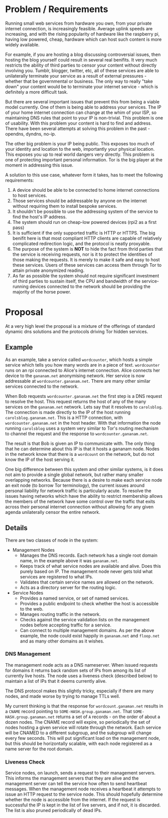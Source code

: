 # Problem / Requirements

Running small web services from hardware you own, from your private internet connection, is increasingly feasible. Average uplink speeds are increasing, and with the rising popularity of hardware like the raspberry pi, having low powered, cheap, hardware which can host such content is more widely available.

For example, if you are hosting a blog discussing controversial issues, then hosting the blog yourself could result in several real benifits. It very much restricts the ability of third parties to censor your content without directly involving you. Tumblr, blogger, twitter, etc, all of these services are able to unilaterally terminate your service as a result of external pressures - whether that be governmental or business. The only way to really "take down" your content would be to terminate your internet service - which is definitely a more difficult task.

But there are several important issues that prevent this from being a viable model currently. One of them is being able to address your services. The IP of your home internet connection can change at the whim of your ISP, so maintaining DNS rules that point to your IP is non-trivial. This problem is one of usability. With this problem your content is hard to find and address. There have been several attempts at solving this problem in the past - opendns, dyndns, no-ip.

The other big problem is your IP being public. This exposes too much of your identity and location to the web, importantly your physical location. This exposes you up to real world dangers very directly. This problem is one of protecting important personal information. Tor is the big player at the moment in addressing this issue.

A solution to this use case, whatever form it takes, has to meet the following requirements:

1. A device should be able to be connected to home internet connections to host services.
2. Those services should be addressable by anyone on the internet without requiring them to install bespoke services.
3. It shouldn't be possible to use the addressing system of the service to find the host's IP address.
4. The system should run on cheap-low powered devices (rpi2 as a first pass)
5. It is sufficient if the only supported traffic is HTTP or HTTPS. The big benifit here is that most compliant HTTP clients are capable of relatively complicated redirection logic, and the protocol is neatly proxyable.
6. The purpose of the system is **NOT** to hide the fact from thrid parties that the service is receiving requests, nor is it to protect the identities of those making the requests. It is merely to make it safe and easy to host these services. Users of these services can access them through Tor to attain private anonymized reading.
7. As far as possible the system should not require significant investment of third parties to sustain itself, the CPU and bandwidth of the service-running devices connected to the network should be providing the majority of the horse power.

# Proposal

At a very high level the proposal is a mixture of the offerings of standard dynamic dns solutions and the protocols driving Tor hidden services.

## Example

As an example, take a service called `wordcounter`, which hosts a simple service which tells you how many words are in a piece of text. `wordcounter` runs on an rpi connected to Alice's internet connection. Alice connects her device to the `gananam.net` anonymising network. Her service is now addressable at `wordcounter.gananam.net`. There are many other similar services connected to the network.

When Bob requests `wordcounter.gananam.net` the first step is a DNS request to resolve the host. This request returns the host of any of the many services on the `gananam.net` network. Lets say that it resolves to `carolsblog`. The connection is made directly to the IP of the host running `carolsblog.gananam.net`. This is a HTTP connection, with `wordcounter.gananam.net` in the host header. With that information the node running `carolsblog` uses a system very similar to Tor's routing mechanism to channel the request and the response to `wordcounter.gananam.net`.

The result is that Bob is given an IP to communicate with. The only thing that he can determine about this IP is that it hosts a gananam node. Nodes in the network know that there is a `wordcount` on the network, but do not know the IP of the host serving it. 

One big difference between this system and other similar systems, is it does not aim to provide a single global network, but rather many smaller overlapping networks. Because there is a desire to make each service node an exit node (to borrow Tor terminology), the current issues around personal liability for network traffic is particularly acute. To resolve the issues having networks which have the ability to restrict membership allows the members of the network have some control over the traffic that exits across their personal internet connection without allowing for any given agenda unilaterally censor the entire network.

## Details

There are two classes of node in the system:
* Management Nodes
  * Manages the DNS records. Each network has a single root domain name, in the example above it was `gananam.net`.
  * Keeps track of what service nodes are available and alive. Does this purely based on IP. The management node never gets told what services are registered to what IPs.
  * Validates that certain service names are allowed on the network.
  * Acts as a directory server for the routing logic.
* Service Nodes
  * Provides a named service, or set of named services.
  * Provides a public endpoint to check whether the host is accessible to the web.
  * Manages routing traffic in the network.
  * Checks against the service validation lists on the management nodes before accepting traffic for a service.
  * Can connect to multiple management domains. As per the above example, the node could exist happily in `gananam.net` and `floop.net` and as many other domains as it wishes.

### DNS Management

The management node acts as a DNS nameserver. When issued requests for domains it returns back random sets of IPs from among its list of currently live hosts. The node uses a liveness check (described below) to maintain a list of IPs that it deems currently alive.

The DNS protocol makes this slightly tricky, especially if there are many nodes, and made worse by trying to manage TTLs well.

My current thinking is that the response for `wordcount.ganaman.net` results in a `CNAME` record pointing to `SOME-HASH.group.ganaman.net`. That `SOME-HASH.group.ganaman.net` returns a set of `A` records - on the order of about a dozen nodes. The CNAME record will expire, so periodically the set of nodes hosting a given service will rotate through the network. Each service will be CNAMED to a different subgroup, and the subgroup will change every few seconds. This will put significant load on the management node, but this should be horizontally scalable, with each node registered as a name server for the root domain.

### Liveness Check

Service nodes, on launch, sends a request to their management servers. This informs the management servers that they are alive and the management server can tell the service how often to send heartbeat messages. When the management node receives a heartbeat it attempts to issue an HTTP request to the service node. This should hopefully determine whether the node is accessible from the internet. If the request is successful the IP is kept in the list of live servers, and if not, it is discarded. The list is also pruned periodically of dead IPs.
